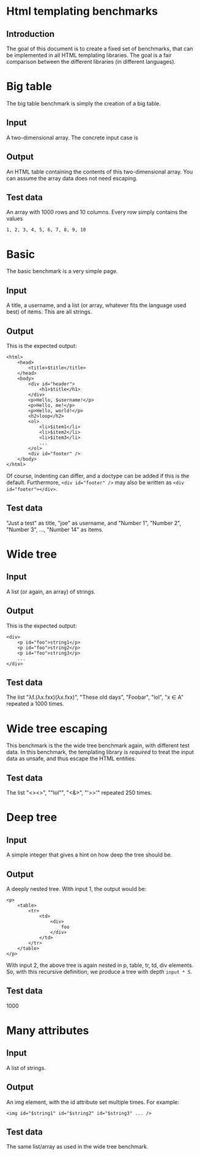 Html templating benchmarks
==========================

Introduction
------------

The goal of this document is to create a fixed set of benchmarks, that can be
implemented in all HTML templating libraries. The goal is a fair comparison
between the different libraries (in different languages).

Big table
=========

The big table benchmark is simply the creation of a big table.

Input
-----

A two-dimensional array. The concrete input case is

Output
------

An HTML table containing the contents of this two-dimensional array. You can
assume the array data does not need escaping.

Test data
---------

An array with 1000 rows and 10 columns. Every row simply contains the values

    1, 2, 3, 4, 5, 6, 7, 8, 9, 10

Basic
=====

The basic benchmark is a very simple page.

Input
-----

A title, a username, and a list (or array, whatever fits the language used best)
of items. This are all strings.

Output
------

This is the expected output:

    <html>
        <head>
            <title>$title</title>
        </head>
        <body>
            <div id="header">
                <h1>$title</h1>
            </div>
            <p>Hello, $username!</p>
            <p>Hello, me!</p>
            <p>Hello, world!</p>
            <h2>loop</h2>
            <ol>
                <li>$item1</li>
                <li>$item2</li>
                <li>$item3</li>
                ...
            </ol>
            <div id="footer" />
        </body>
    </html>

Of course, indenting can differ, and a doctype can be added if this is the
default. Furthermore, `<div id="footer" />` may also be written as `<div
id="footer"></div>`.

Test data
---------

"Just a test" as title, "joe" as username, and "Number 1", "Number 2", "Number
3", ..., "Number 14" as items.

Wide tree
=========

Input
-----

A list (or again, an array) of strings.

Output
------

This is the expected output:

    <div>
        <p id="foo">string1</p>
        <p id="foo">string2</p>
        <p id="foo">string3</p>
        ...
    </div>

Test data
---------

The list "λf.(λx.fxx)(λx.fxx)", "These old days", "Foobar", "lol", "x ∈ A"
repeated a 1000 times.

Wide tree escaping
==================

This benchmark is the the wide tree benchmark again, with different test data.
In this benchmark, the templating library is *required* to treat the input data
as unsafe, and thus escape the HTML entities.

Test data
---------

The list "<><>", "\"lol\"", "<&>", "'>>'" repeated 250 times.

Deep tree
=========

Input
-----

A simple integer that gives a hint on how deep the tree should be.

Output
------

A deeply nested tree. With input 1, the output would be:

    <p>
        <table>
            <tr>
                <td>
                    <div>
                        foo
                    </div>
                </td>
            </tr>
        </table>
    </p>

With input 2, the above tree is again nested in p, table, tr, td, div elements.
So, with this recursive definition, we produce a tree with depth `input * 5`.

Test data
---------

1000

Many attributes
===============

Input
-----

A list of strings.

Output
------

An img element, with the id attribute set multiple times. For example:

    <img id="$string1" id="$string2" id="$string3" ... />

Test data
---------

The same list/array as used in the wide tree benchmark.
